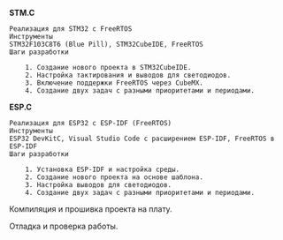 __STM.C__

    Реализация для STM32 с FreeRTOS
    Инструменты
    STM32F103C8T6 (Blue Pill), STM32CubeIDE, FreeRTOS
    Шаги разработки
    
        1. Создание нового проекта в STM32CubeIDE.
        2. Настройка тактирования и выводов для светодиодов.
        3. Включение поддержки FreeRTOS через CubeMX.
        4. Создание двух задач с разными приоритетами и периодами.

__ESP.C__

    Реализация для ESP32 с ESP-IDF (FreeRTOS)
    Инструменты
    ESP32 DevKitC, Visual Studio Code с расширением ESP-IDF, FreeRTOS в ESP-IDF
    Шаги разработки
    
        1. Установка ESP-IDF и настройка среды.
        2. Создание нового проекта на основе шаблона.
        3. Настройка выводов для светодиодов.
        4. Создание двух задач с разными приоритетами и периодами.
    

Компиляция и прошивка проекта на плату.

Отладка и проверка работы.
